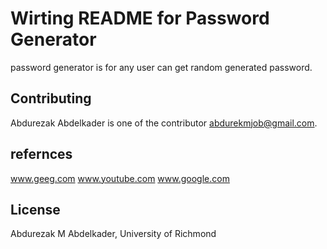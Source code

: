 #  Wirting README for Password Generator

password generator is for any user can get random generated password.





## Contributing
Abdurezak Abdelkader is one of the contributor <abdurekmjob@gmail.com>.

## refernces
www.geeg.com
www.youtube.com
www.google.com

## License
 Abdurezak M Abdelkader, University of Richmond